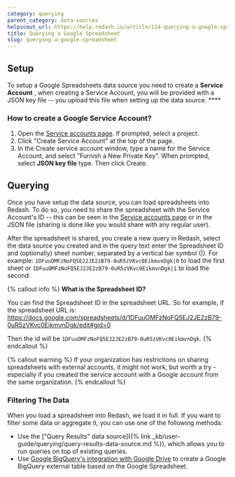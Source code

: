 ```yaml
---
category: querying
parent_category: data-sources
helpscout_url: https://help.redash.io/article/114-querying-a-google-spreadsheet
title: Querying a Google Spreadsheet
slug: querying-a-google-spreadsheet
---
```

## Setup

To setup a Google Spreadsheets data source you need to create a **Service
Account** , when creating a Service Account, you will be provided with a JSON
key file -- you upload this file when setting up the data source. ****

### How to create a Google Service Account?

1. Open the [Service accounts page](https://console.developers.google.com/permissions/serviceaccounts). If prompted, select a project. 
2. Click "Create Service Account" at the top of the page.
3. In the Create service account window, type a name for the Service Account, and select "Furnish a New Private Key". When prompted, select  **JSON key file** type. Then click  Create.

## Querying

Once you have setup the data source, you can load spreadsheets into Redash. To
do so, you need to share the spreadsheet with the Service Account's ID -- this
can be seen in the  [Service accounts
page](https://console.developers.google.com/permissions/serviceaccounts) or in
the JSON file (sharing is done like you would share with any regular user).

After the spreadsheet is shared, you create a new query in Redash, select the
data source you created and in the query text enter the Spreadsheet ID and
(optionally) sheet number, separated by a vertical bar symbol (|). For
example: `1DFuuOMFzNoFQ5EJ2JE2zB79-0uR5zVKvc0EikmvnDgk|0` to load the first
sheet or `1DFuuOMFzNoFQ5EJ2JE2zB79-0uR5zVKvc0EikmvnDgk|1` to load the second.

{% callout info %}
**What is the Spreadsheet ID?**

You can find the Spreadsheet ID in the spreadsheet URL. So for example, if the
spreadsheet URL is:  
<https://docs.google.com/spreadsheets/d/1DFuuOMFzNoFQ5EJ2JE2zB79-0uR5zVKvc0EikmvnDgk/edit#gid=0>

Then the id will be   `1DFuuOMFzNoFQ5EJ2JE2zB79-0uR5zVKvc0EikmvnDgk`.
{% endcallout %}

{% callout warning %}
If your organization has restrictions on sharing spreadsheets with external
accounts, it might not work, but worth a try - especially if you created the
service account with a Google account from the same organization.
{% endcallout %}

### Filtering The Data

When you load a spreadsheet into Redash, we load it in full. If you want to
filter some data or aggregate it, you can use one of the following methods:

  * Use the ["Query Results" data source]({% link _kb/user-guide/querying/query-results-data-source.md %}), which allows you to run queries on top of existing queries.
  * Use [Google BigQuery's integration with Google Drive](https://cloud.google.com/blog/big-data/2016/05/bigquery-integrates-with-google-drive) to create a Google BigQuery external table based on the Google Spreadsheet.

